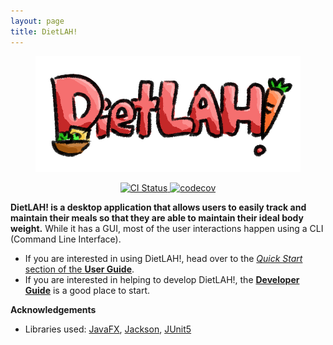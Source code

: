 ```yaml
---
layout: page
title: DietLAH!
---
```


<p align="center">
  <img src="images/dietlah-slim.png" alt="DietLAH!">
</p>

<p align="center">
  <a href="https://github.com/AY2021S2-CS2103T-T12-2/tp/actions">
    <img src="https://github.com/AY2021S2-CS2103T-T12-2/tp/workflows/Java%20CI/badge.svg" alt="CI Status">
  </a>
  <a href="https://codecov.io/gh/AY2021S2-CS2103T-T12-2/tp">
    <img src="https://codecov.io/gh/AY2021S2-CS2103T-T12-2/tp/branch/master/graph/badge.svg?token=1H94FQ5BPQ" alt="codecov">
  </a>
</p>

**DietLAH! is a desktop application that allows users to easily track and maintain their meals so that they are able to maintain their ideal body weight.** While it has a GUI, most of the user interactions happen using a CLI (Command Line Interface).

* If you are interested in using DietLAH!, head over to the [_Quick Start_ section of the **User Guide**](UserGuide.html#quick-start).
* If you are interested in helping to develop DietLAH!, the [**Developer Guide**](DeveloperGuide.html) is a good place to start.


**Acknowledgements**

* Libraries used: [JavaFX](https://openjfx.io/), [Jackson](https://github.com/FasterXML/jackson), [JUnit5](https://github.com/junit-team/junit5)
